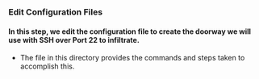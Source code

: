 ### Edit Configuration Files
#### In this step, we edit the configuration file to create the doorway we will use with SSH over Port 22 to infiltrate.
- The file in this directory provides the commands and steps taken to accomplish this.
